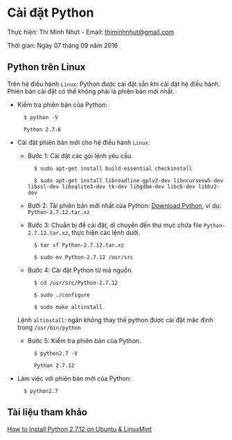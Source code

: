 # Cài đặt Python

Thực hiện: Thi Minh Nhưt - Email: thiminhnhut@gmail.com

Thời gian: Ngày 07 tháng 09 năm 2016

## Python trên Linux

Trên hệ điều hành `Linux`: Python được cài đặt sẵn khi cài đặt hệ điều hành. Phiên bản cài đặt có thể 
không phải là phiên bản mới nhất.

* Kiểm tra phiên bản của Python: 

		$ python -V
		
		Python 2.7.6

* Cài đặt phiên bản mới cho hệ điều hành `Linux`:

	- Bước 1: Cài đặt các gói lệnh yêu cầu.
	
			$ sudo apt-get install build-essential checkinstall
				
			$ sudo apt-get install libreadline-gplv2-dev libncursesw5-dev libssl-dev libsqlite3-dev tk-dev libgdbm-dev libc6-dev libbz2-dev
			
	- Bưới 2: Tải phiên bản mới nhất của Python: [Download Python](https://www.python.org/downloads/), 
	ví dụ: `Python-2.7.12.tar.xz`
		
	- Bước 3: Chuẩn bị để cài đặt, di chuyển đến thư mục chứa file `Python-2.7.12.tar.xz`, thực hiện các lệnh dưới.
		
			$ tar xf Python-2.7.12.tar.xz
			
			$ sudo mv Python-2.7.12 /usr/src
				
	- Bước 4: Cài đặt Python từ mã nguồn.
		
			$ cd /usr/src/Python-2.7.12
				
			$ sudo ./configure
				
			$ sudo make altinstall
		
	Lệnh `altinstall`: ngăn không thay thế python được cài đặt mặc định trong `/usr/bin/python`
				
	- Bước 5: Kiểm tra phiên bản của Python.
		
			$ python2.7 -V
				
			Python 2.7.12
				
* Làm việc với phiên bản mới của Python:

		$ python2.7

## Tài liệu tham khảo

[How to Install Python 2.7.12 on Ubuntu & LinuxMint](http://tecadmin.net/install-python-2-7-on-ubuntu-and-linuxmint/#)
